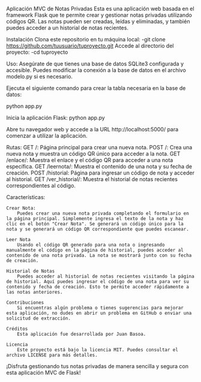 Aplicación MVC de Notas Privadas
Esta es una aplicación web basada en el framework Flask que te permite crear y gestionar notas privadas utilizando códigos QR. Las notas pueden ser creadas, leídas y eliminadas, y también puedes acceder a un historial de notas recientes.

Instalación
Clona este repositorio en tu máquina local:
 -git clone https://github.com/tuusuario/tuproyecto.git
Accede al directorio del proyecto:
 -cd tuproyecto

Uso:
    Asegúrate de que tienes una base de datos SQLite3 configurada y accesible. Puedes modificar la conexión a la base de datos en el archivo modelo.py si es necesario.

Ejecuta el siguiente comando para crear la tabla necesaria en la base de datos:

python app.py

Inicia la aplicación Flask:
python app.py

Abre tu navegador web y accede a la URL http://localhost:5000/ para comenzar a utilizar la aplicación.

Rutas:
GET /: Página principal para crear una nueva nota.
POST /: Crea una nueva nota y muestra un código QR único para acceder a la nota.
GET /enlace/<codigo>: Muestra el enlace y el código QR para acceder a una nota específica.
GET /leernota/<codigo>: Muestra el contenido de una nota y su fecha de creación.
POST /historial: Página para ingresar un código de nota y acceder al historial.
GET /ver_historial/<codigo>: Muestra el historial de notas recientes correspondientes al código.

Características:

    Crear Nota:
        Puedes crear una nueva nota privada completando el formulario en la página principal. Simplemente ingresa el texto de la nota y haz clic en el botón "Crear Nota". Se generará un código único para la nota y se generará un código QR correspondiente que puedes escanear.

    Leer Nota
        Usando el código QR generado para una nota o ingresando manualmente el código en la página de historial, puedes acceder al contenido de una nota privada. La nota se mostrará junto con su fecha de creación.

    Historial de Notas
        Puedes acceder al historial de notas recientes visitando la página de historial. Aquí puedes ingresar el código de una nota para ver su contenido y fecha de creación. Esto te permite acceder rápidamente a las notas anteriores.

    Contribuciones
        Si encuentras algún problema o tienes sugerencias para mejorar esta aplicación, no dudes en abrir un problema en GitHub o enviar una solicitud de extracción.

    Créditos
        Esta aplicación fue desarrollada por Juan Basoa.

    Licencia
        Este proyecto está bajo la licencia MIT. Puedes consultar el archivo LICENSE para más detalles.

¡Disfruta gestionando tus notas privadas de manera sencilla y segura con esta aplicación MVC de Flask!